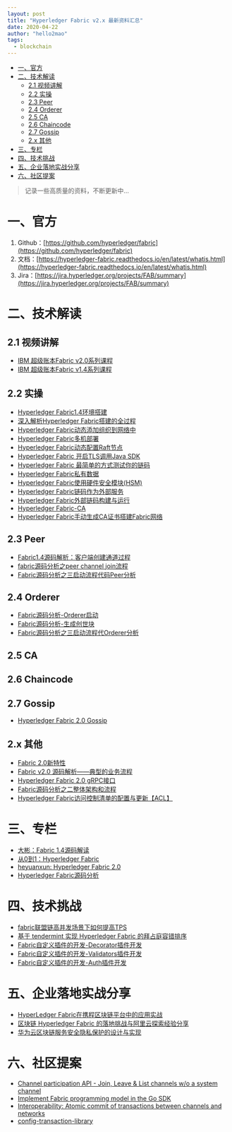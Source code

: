 ```yaml
---
layout: post
title: "Hyperledger Fabric v2.x 最新资料汇总"
date: 2020-04-22
author: "hello2mao"
tags:
  - blockchain
---
```



<!-- TOC -->

- [一、官方](#一官方)
- [二、技术解读](#二技术解读)
  - [2.1 视频讲解](#21-视频讲解)
  - [2.2 实操](#22-实操)
  - [2.3 Peer](#23-peer)
  - [2.4 Orderer](#24-orderer)
  - [2.5 CA](#25-ca)
  - [2.6 Chaincode](#26-chaincode)
  - [2.7 Gossip](#27-gossip)
  - [2.x 其他](#2x-其他)
- [三、专栏](#三专栏)
- [四、技术挑战](#四技术挑战)
- [五、企业落地实战分享](#五企业落地实战分享)
- [六、社区提案](#六社区提案)

<!-- /TOC -->

> 记录一些高质量的资料，不断更新中...

# 一、官方

 1. Github：[https://github.com/hyperledger/fabric](https://github.com/hyperledger/fabric)
 2. 文档：[https://hyperledger-fabric.readthedocs.io/en/latest/whatis.html](https://hyperledger-fabric.readthedocs.io/en/latest/whatis.html)
 3. Jira：[https://jira.hyperledger.org/projects/FAB/summary](https://jira.hyperledger.org/projects/FAB/summary)

# 二、技术解读

## 2.1 视频讲解
 - [IBM 超级账本Fabric v2.0系列课程](https://space.bilibili.com/102734951/channel/detail?cid=112557)
 - [IBM 超级账本Fabric v1.4系列课程](https://space.bilibili.com/102734951/channel/detail?cid=69148)

## 2.2 实操

 - [Hyperledger Fabric1.4环境搭建](https://ifican.top/2019/11/23/blog/fabric/Fabric%E7%8E%AF%E5%A2%83%E6%90%AD%E5%BB%BA/)
 - [深入解析Hyperledger Fabric搭建的全过程](https://ifican.top/2019/11/23/blog/fabric/%E6%B7%B1%E5%85%A5%E8%A7%A3%E6%9E%90Fabric%E6%90%AD%E5%BB%BA%E7%9A%84%E5%85%A8%E8%BF%87%E7%A8%8B/)
 - [Hyperledger Fabric动态添加组织到网络中](https://ifican.top/2019/12/08/blog/fabric/Hyperledger_Fabric%E5%8A%A8%E6%80%81%E6%B7%BB%E5%8A%A0%E7%BB%84%E7%BB%87%E5%88%B0%E7%BD%91%E7%BB%9C%E4%B8%AD/)
 - [Hyperledger Fabric多机部署](https://ifican.top/2019/11/23/blog/fabric/Fabric1.4%E5%A4%9A%E6%9C%BA%E9%83%A8%E7%BD%B2/)
 - [Hyperledger Fabric动态配置Raft节点](https://ifican.top/2019/12/31/blog/fabric/%E5%8A%A8%E6%80%81%E9%85%8D%E7%BD%AERaft%E8%8A%82%E7%82%B9/)
 - [Hyperledger Fabric 开启TLS调用Java SDK](https://ifican.top/2019/12/28/blog/fabric/TLS_SDK%E8%B0%83%E7%94%A8/)
 - [Hyperledger Fabric 最简单的方式测试你的链码](https://ifican.top/2019/11/27/blog/fabric/%E9%93%BE%E7%A0%81%E6%B5%8B%E8%AF%95/)
 - [Hyperledger Fabric私有数据](https://ifican.top/2019/12/04/blog/fabric/%E7%A7%81%E6%9C%89%E6%95%B0%E6%8D%AE/)
 - [Hyperledger Fabric使用硬件安全模块(HSM)](https://ifican.top/2019/12/24/blog/fabric/%E4%BD%BF%E7%94%A8%E7%A1%AC%E4%BB%B6%E5%AE%89%E5%85%A8%E6%A8%A1%E5%9D%97/)
 - [Hyperledger Fabric链码作为外部服务](https://ifican.top/2019/12/27/blog/fabric/%E9%93%BE%E7%A0%81%E4%BD%9C%E4%B8%BA%E5%A4%96%E9%83%A8%E6%9C%8D%E5%8A%A1/)
 - [Hyperledger Fabric外部链码构建与运行](https://ifican.top/2019/12/24/blog/fabric/%E5%A4%96%E9%83%A8%E9%93%BE%E7%A0%81%E6%9E%84%E5%BB%BA%E5%92%8C%E8%BF%90%E8%A1%8C/)
 - [Hyperledger Fabric-CA](https://ifican.top/2019/12/08/blog/fabric/Hyperledger_Fabric_CA/)
 - [Hyperledger Fabric手动生成CA证书搭建Fabric网络](https://ifican.top/2019/12/08/blog/fabric/Hyperledger_Fabric%E6%89%8B%E5%8A%A8%E7%94%9F%E6%88%90CA%E8%AF%81%E4%B9%A6%E6%90%AD%E5%BB%BAFabric%E7%BD%91%E7%BB%9C/)

## 2.3 Peer

 - [Fabric1.4源码解析：客户端创建通道过程](https://www.cnblogs.com/cbkj-xd/p/11113195.html)
 - [fabric源码分析之peer channel join流程](https://www.cnblogs.com/DavidHan/articles/6714161.html)
 - [Fabric源码分析之三启动流程代码Peer分析](https://blog.csdn.net/fpcc/article/details/104150418)

## 2.4 Orderer

- [Fabric源码分析-Orderer启动](https://www.jianshu.com/p/b828d56af119)
- [Fabric源码分析-生成创世块](https://www.jianshu.com/p/65230bbffb58)
- [Fabric源码分析之三启动流程代Orderer分析](https://blog.csdn.net/fpcc/article/details/104419269)

## 2.5 CA
## 2.6 Chaincode
## 2.7 Gossip

 - [Hyperledger Fabric 2.0 Gossip](https://blog.csdn.net/DAOSHUXINDAN/article/details/104944649)

## 2.x 其他

 - [Fabric 2.0新特性](https://haojunsheng.github.io/2020/02/fabric-relase-2/)
 - [Fabric v2.0 源码解析——典型的业务流程](https://uzshare.com/view/822851)
 - [Hyperledger Fabric 2.0 gRPC接口](https://blog.csdn.net/DAOSHUXINDAN/article/details/104668870)
 - [Fabric源码分析之二整体架构和流程](https://blog.csdn.net/fpcc/article/details/104125665)
 - [Hyperledger Fabric访问控制清单的配置与更新【ACL】](http://blog.hubwiz.com/2019/12/28/hyperledger-fabric-acl-config/)

# 三、专栏

 - [大彬：Fabric 1.4源码解读](https://lessisbetter.site/tags/Fabric/)
 - [从0到1：Hyperledger Fabric](https://www.chaindesk.cn/witbook/11/97)
 - [heyuanxun: Hyperledger Fabric 2.0](https://blog.csdn.net/daoshuxindan/category_9775667.html)
 - [Hyperledger Fabric源码分析](https://www.jianshu.com/c/870207138ae6)

# 四、技术挑战
- [fabric联盟链高并发场景下如何提高TPS](https://berryjam.github.io/2019/05/fabric%E8%81%94%E7%9B%9F%E9%93%BE%E9%AB%98%E5%B9%B6%E5%8F%91%E5%9C%BA%E6%99%AF%E4%B8%8B%E5%A6%82%E4%BD%95%E6%8F%90%E9%AB%98TPS/)
- [基于 tendermint 实现 Hyperledger Fabric 的拜占庭容错排序](https://www.infoq.cn/article/2xwfuclcKRAC5ZvqjDgW)
 - [Fabric自定义插件的开发-Decorator插件开发](https://blog.csdn.net/love_feng_forever/article/details/102666696)
 - [Fabric自定义插件的开发-Validators插件开发](https://blog.csdn.net/love_feng_forever/article/details/102687194)
 - [Fabric自定义插件的开发-Auth插件开发](https://blog.csdn.net/love_feng_forever/article/details/102842448)

# 五、企业落地实战分享
 - [HyperLedger Fabric在携程区块链平台中的应用实战](https://techsummit.ctrip.com/2018/pdf/hexinming.pdf)
 - [区块链 Hyperledger Fabric 的落地挑战与阿里云探索经验分享](https://www.infoq.cn/article/hyperledger-fabric-at-aliyun)
 - [华为云区块链服务安全隐私保护的设计与实现](https://www.infoq.cn/article/PQWJcgOf3JzmArxK1w69)
# 六、社区提案
 - [Channel participation API - Join, Leave & List channels w/o a system channel](https://jira.hyperledger.org/projects/FAB/issues/FAB-17712?filter=allopenissues&orderby=created+DESC%2C+priority+DESC%2C+updated+DESC)
 - [Implement Fabric programming model in the Go SDK](https://github.com/hyperledger/fabric-rfcs/blob/master/text/0002-go-sdk-programming-model.md)
 - [Interoperability: Atomic commit of transactions between channels and networks](https://jira.hyperledger.org/browse/FAB-13437)
 - [config-transaction-library](https://github.com/hyperledger/fabric-rfcs/blob/master/text/0000-config-transaction-library.md)